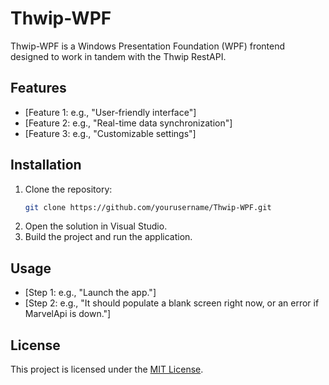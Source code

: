 # Thwip-WPF

Thwip-WPF is a Windows Presentation Foundation (WPF) frontend designed to work in tandem with the Thwip RestAPI.

## Features

- [Feature 1: e.g., "User-friendly interface"]
- [Feature 2: e.g., "Real-time data synchronization"]
- [Feature 3: e.g., "Customizable settings"]

## Installation

1. Clone the repository:
    ```bash
    git clone https://github.com/yourusername/Thwip-WPF.git
    ```
2. Open the solution in Visual Studio.
3. Build the project and run the application.

## Usage

- [Step 1: e.g., "Launch the app."]
- [Step 2: e.g., "It should populate a blank screen right now, or an error if MarvelApi is down."]

## License

This project is licensed under the [MIT License](LICENSE).
